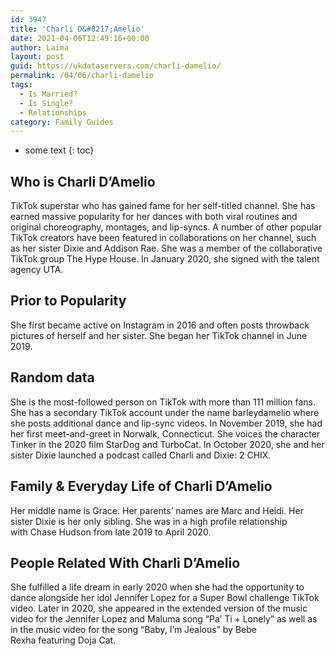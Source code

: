 ```yaml
---
id: 3947
title: 'Charli D&#8217;Amelio'
date: 2021-04-06T12:49:16+00:00
author: Laima
layout: post
guid: https://ukdataservers.com/charli-damelio/
permalink: /04/06/charli-damelio
tags:
  - Is Married?
  - Is Single?
  - Relationships
category: Family Guides
---
```


* some text
{: toc}


## Who is Charli D&#8217;Amelio
                  
                  
                  
TikTok superstar who has gained fame for her self-titled channel. She has earned massive popularity for her dances with both viral routines and original choreography, montages, and lip-syncs. A number of other popular TikTok creators have been featured in collaborations on her channel, such as her sister Dixie and Addison Rae. She was a member of the collaborative TikTok group The Hype House. In January 2020, she signed with the talent agency UTA. 
                  
              
            
              
            
                
                
                
## Prior to Popularity
                  
                  
                  
She first became active on Instagram in 2016 and often posts throwback pictures of herself and her sister. She began her TikTok channel in June 2019.
                  
              
            
              
            
                
                
                
## Random data
                  
                  
                  
She is the most-followed person on TikTok with more than 111 million fans. She has a secondary TikTok account under the name barleydamelio where she posts additional dance and lip-sync videos. In November 2019, she had her first meet-and-greet in Norwalk, Connecticut. She voices the character Tinker in the 2020 film StarDog and TurboCat. In October 2020, she and her sister Dixie launched a podcast called Charli and Dixie: 2 CHIX. 
                  
              
            
              
            
                
                
                
## Family & Everyday Life of Charli D&#8217;Amelio
                  
                  
                  
Her middle name is Grace. Her parents&#8217; names are Marc and Heidi. Her sister Dixie is her only sibling. She was in a high profile relationship with Chase Hudson from late 2019 to April 2020. 
                  
              
            
              
            
                
                
                
## People Related With Charli D&#8217;Amelio
                  
                  
                  
She fulfilled a life dream in early 2020 when she had the opportunity to dance alongside her idol Jennifer Lopez for a Super Bowl challenge TikTok video. Later in 2020, she appeared in the extended version of the music video for the Jennifer Lopez and Maluma song &#8220;Pa&#8217; Ti + Lonely&#8221; as well as in the music video for the song &#8220;Baby, I&#8217;m Jealous&#8221; by Bebe Rexha featuring Doja Cat. 
                  
              
            
              
            
                
              
            
              
              
            
            
              
            
          
          
          
